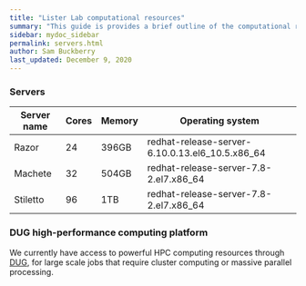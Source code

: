 ```yaml
---
title: "Lister Lab computational resources"
summary: "This guide is provides a brief outline of the computational resources available in the Lister Lab, how to access these resources and how to seek help."
sidebar: mydoc_sidebar
permalink: servers.html
author: Sam Buckberry
last_updated: December 9, 2020
---
```


### Servers

| Server name | Cores | Memory | Operating system                                |
|-------------|-------|--------|-------------------------------------------------|
| Razor       | 24    | 396GB  | redhat-release-server-6.10.0.13.el6_10.5.x86_64 |
| Machete     | 32    | 504GB  | redhat-release-server-7.8-2.el7.x86_64          |
| Stiletto    | 96    |  1TB   | redhat-release-server-7.8-2.el7.x86_64          |


### DUG high-performance computing platform
We currently have access to powerful HPC computing resources through [DUG](dug.com), for large scale jobs that require cluster computing or massive parallel processing.
